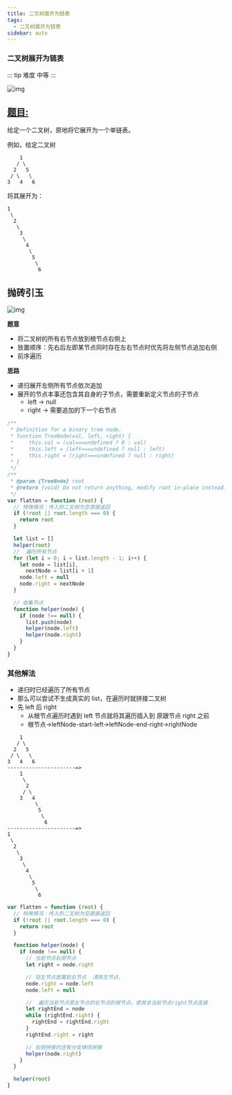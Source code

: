 ```yaml
---
title: 二叉树展开为链表
tags:
  - 二叉树展开为链表
sidebar: auto
---
```


### 二叉树展开为链表

::: tip 难度
中等
:::

![img](http://qiniu.gaowenju.com/leecode/banner/20200802.jpg)

## [题目:](https://leetcode-cn.com/problems/flatten-binary-tree-to-linked-list/)

给定一个二叉树，原地将它展开为一个单链表。

例如，给定二叉树

```
    1
   / \
  2   5
 / \   \
3   4   6
```

将其展开为：

```
1
 \
  2
   \
    3
     \
      4
       \
        5
         \
          6
```

## 抛砖引玉

![img](http://qiniu.gaowenju.com/leecode/20200802.png)

**题意**

- 将二叉树的所有右节点放到根节点右侧上
- 放置顺序：先右后左即某节点同时存在左右节点时优先将左侧节点追加右侧
- 前序遍历

**思路**

- 递归展开左侧所有节点依次追加
- 展开的节点本事还包含其自身的子节点，需要重新定义节点的子节点
  - left -> null
  - right -> 需要追加的下一个右节点

```javascript
/**
 * Definition for a binary tree node.
 * function TreeNode(val, left, right) {
 *     this.val = (val===undefined ? 0 : val)
 *     this.left = (left===undefined ? null : left)
 *     this.right = (right===undefined ? null : right)
 * }
 */
/**
 * @param {TreeNode} root
 * @return {void} Do not return anything, modify root in-place instead.
 */
var flatten = function (root) {
  // 特殊情况：传入的二叉树为空直接返回
  if (!root || root.length === 0) {
    return root
  }

  let list = []
  helper(root)
  //  遍历所有节点
  for (let i = 0; i < list.length - 1; i++) {
    let node = list[i],
      nextNode = list[i + 1]
    node.left = null
    node.right = nextNode
  }

  // 收集节点
  function helper(node) {
    if (node !== null) {
      list.push(node)
      helper(node.left)
      helper(node.right)
    }
  }
}
```

### 其他解法

- 递归时已经遍历了所有节点
- 那么可以尝试不生成真实的 list，在遍历时就拼接二叉树
- 先 left 后 right
  - 从根节点遍历时遇到 left 节点就将其遍历插入到 原跟节点 right 之前
  - 根节点->leftNode-start-left->leftNode-end-right->rightNode

```
    1
   / \
  2   5
 / \   \
3   4   6
----------------------=>
    1
     \
      2
     / \
    3   4
         \
          5
           \
            6
----------------------=>
1
 \
  2
   \
    3
     \
      4
       \
        5
         \
          6
```

```javascript
var flatten = function (root) {
  // 特殊情况：传入的二叉树为空直接返回
  if (!root || root.length === 0) {
    return root
  }

  function helper(node) {
    if (node !== null) {
      // 当前节点右侧节点
      let right = node.right

      // 将左节点放置到右节点  清除左节点，
      node.right = node.left
      node.left = null

      //  遍历当前节点原左节点的右节点的根节点，使其余当前节点right节点连接
      let rightEnd = node
      while (rightEnd.right) {
        rightEnd = rightEnd.right
      }
      rightEnd.right = right

      // 右侧拼接的还有分支继续拼接
      helper(node.right)
    }
  }

  helper(root)
}
```
